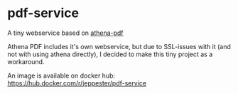 # pdf-service
A tiny webservice based on [athena-pdf](https://github.com/arachnys/athenapdf)

Athena PDF includes it's own webservice, but due to SSL-issues with it (and not with using athena directly), I decided to make this tiny project as a workaround.

An image is available on docker hub:
https://hub.docker.com/r/jeppester/pdf-service
